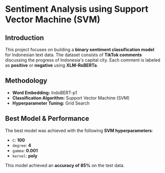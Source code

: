 # Sentiment Analysis using Support Vector Machine (SVM)

## Introduction  
This project focuses on building a **binary sentiment classification model** for Indonesian text data. The dataset consists of **TikTok comments** discussing the progress of Indonesia's capital city. Each comment is labeled as **positive** or **negative** using **XLM-RoBERTa**.  

## Methodology  
- **Word Embedding:** IndoBERT-p1  
- **Classification Algorithm:** Support Vector Machine (SVM)  
- **Hyperparameter Tuning:** Grid Search  

## Best Model & Performance  
The best model was achieved with the following **SVM hyperparameters**:  
- `C`: **100**  
- `degree`: **4**  
- `gamma`: **0.001**  
- `kernel`: **poly**  

This model achieved an **accuracy of 85%** on the test data.  
